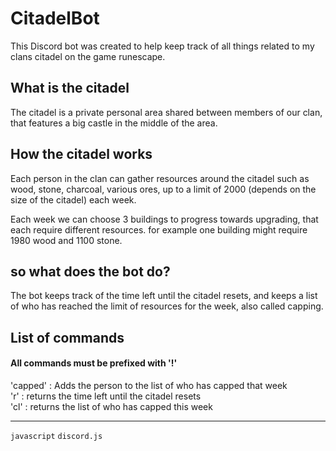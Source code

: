 # CitadelBot

This Discord bot was created to help keep track of all things related to my clans citadel on the game runescape.

## What is the citadel
The citadel is a private personal area shared between members of our clan, that features a big castle in the middle of the area.

## How the citadel works

Each person in the clan can gather resources around the citadel such as wood, stone, charcoal, various ores, up to a limit of 2000 
(depends on the size of the citadel) each week.

Each week we can choose 3 buildings to progress towards upgrading, that each require different resources. for example one building might require 1980 wood and 1100 stone.

## so what does the bot do?
The bot keeps track of the time left until the citadel resets, and keeps a list of who has reached the limit of resources for the week, also called capping.

## List of commands
#### All commands must be prefixed with '!'
'capped' : Adds the person to the list of who has capped that week </br>
'r' : returns the time left until the citadel resets </br>
'cl' : returns the list of who has capped this week </br>



------------------------------

```javascript``` ```discord.js```
